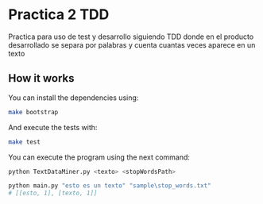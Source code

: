 # Practica 2 TDD

Practica para uso de test y desarrollo siguiendo TDD donde en el producto desarrollado se separa por palabras y cuenta cuantas veces aparece en un texto

## How it works

You can install the dependencies using:

```bash
make bootstrap
```

And execute the tests with:

```bash
make test
```

You can execute the program using the next command:

```bash
python TextDataMiner.py <texto> <stopWordsPath>

python main.py "esto es un texto" "sample\stop_words.txt"
# [[esto, 1], [texto, 1]]
```
